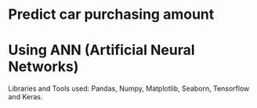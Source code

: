 ﻿# Predict car purchasing amount 
# Using ANN (Artificial Neural Networks)
Libraries and Tools used: Pandas, Numpy, Matplotlib, Seaborn, Tensorflow and Keras.
